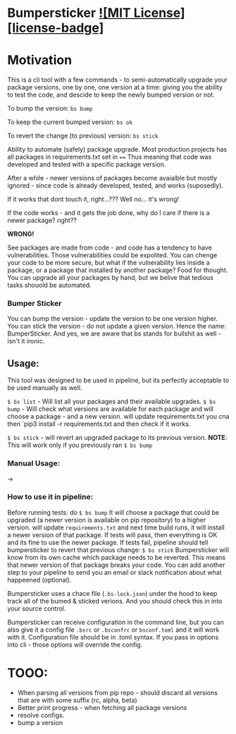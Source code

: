 # Bumpersticker [![MIT License][license-badge]](LICENSE.md)


# Motivation
This is a cli tool with a few commands - to semi-automatically upgrade your package versions, one by one, one version at a time: giving you the ability to test the code, and descide to keep the newly bumped version or not.

To bump the version: `bs bump`

To keep the current bumped version: `bs ok`

To revert the change (to previous) version: `bs stick`






Ability to automate (safely) package upgrade.
Most production projects has all packages in requirements.txt set in `==` Thus meaning that code was developed and tested with a specific package version.

After a while - newer versions of packages become avaialble but mostly ignored - since code is already developed, tested, and works (suposedly).

If it works that dont touch it, right...???
Well no... it's wrong!

If the code works - and it gets the job done, why do I care if there is a newer package? right??

**WRONG!**

See packages are made from code - and code has a tendency to have vulnerabilities. Those vulnerabilities could be expolited. You can chenge your code to be more secure, but what if the vulnerability lies inside a package, or a package that installed by another package? Food for thought.
You can upgrade all your packages by hand, but we belive that tedious tasks shouold be automated.


### Bumper Sticker
You can bump the version - update the version to be one version higher.
You can stick the version - do not update a given version.
Hence the name: BumperSticker.
And yes, we are aware that bs stands for bullshit as well - isn't it ironic.


## Usage:
This tool was designed to be used in pipeline, but its perfectly acceptable to be used manually as well.

<!-- `$ bumpersticker init` - Will generate a cofnig file, if none exists. -->
`$ bs list` - Will list all your packages and their available upgrades.
`$ bs bump` - Will check what versions are available for each package and will choose a package - and a new version. will update requirements.txt you cna then `pip3 install -r requirements.txt and then check if it works.

`$ bs stick` - will revert an upgraded package to its previous version.
**NOTE**: This will work only if you previously ran `$ bs bump`



### Manual Usage:

->


### How to use it in pipeline:
Before running tests: do
`$ bs bump`
It will choose a package that could be upgraded (a newer version is available on pip repository) to a higher version. will update `requirements.txt`
and next time build runs, it will install a newer version of that package. If tests will pass, then everything is OK and its fine to use the newer package.
If tests fail, pipeline should tell bumpersticker to revert that previous change:
`$ bs stick`
Bumpersticker will know from its own cache which package needs to be reverted. This means that newer version of that package breaks your code. You can add another step to your pipeline to send you an email or slack notification about what happeened (optional).


Bumpersticker uses a chace file (`.bs-lock.json`) under the hood to keep track all of the bumed & sticked verions. And you should check this in into your source control.

Bumpersticker can receive configuration in the command line, but you can also give it a config file `.bsrc` or `.bsconfrc` or `bsconf.toml` and it will work with it.
Configuration file should be in .toml syntax.
If you pass in options into cli - those options will override the config.


# TOOO:
* When parsing all versions from pip repo - should discard all versions that are with some suffix (rc, alpha, beta)
* Better print progress - when fetching all package versions
* resolve configs.
* bump a version
